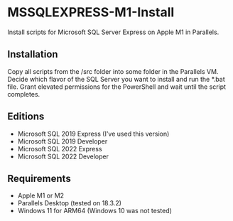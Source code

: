 # MSSQLEXPRESS-M1-Install
Install scripts for Microsoft SQL Server Express on Apple M1 in Parallels.

## Installation
Copy all scripts from the /src folder into some folder in the Parallels VM. Decide which flavor of the SQL Server you want to install and run the *.bat file. Grant elevated permissions for the PowerShell and wait until the script completes. 

## Editions
- Microsoft SQL 2019 Express (I've used this version)
- Microsoft SQL 2019 Developer
- Microsoft SQL 2022 Express
- Microsoft SQL 2022 Developer

## Requirements
- Apple M1 or M2
- Parallels Desktop (tested on 18.3.2)
- Windows 11 for ARM64 (Windows 10 was not tested)
